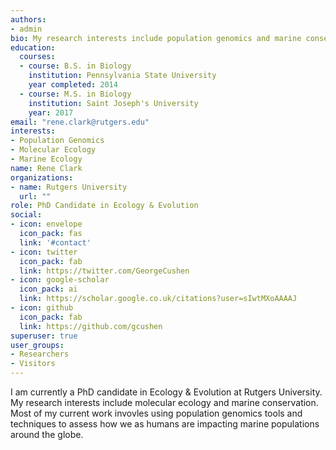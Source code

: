 ```yaml
---
authors:
- admin
bio: My research interests include population genomics and marine conservation.
education:
  courses:
  - course: B.S. in Biology
    institution: Pennsylvania State University
    year completed: 2014
  - course: M.S. in Biology
    institution: Saint Joseph's University
    year: 2017
email: "rene.clark@rutgers.edu"
interests:
- Population Genomics
- Molecular Ecology
- Marine Ecology
name: Rene Clark
organizations:
- name: Rutgers University
  url: ""
role: PhD Candidate in Ecology & Evolution
social:
- icon: envelope
  icon_pack: fas
  link: '#contact'
- icon: twitter
  icon_pack: fab
  link: https://twitter.com/GeorgeCushen
- icon: google-scholar
  icon_pack: ai
  link: https://scholar.google.co.uk/citations?user=sIwtMXoAAAAJ
- icon: github
  icon_pack: fab
  link: https://github.com/gcushen
superuser: true
user_groups:
- Researchers
- Visitors
---
```


I am currently a PhD candidate in Ecology & Evolution at Rutgers University. My research interests include molecular ecology and marine conservation. Most of my current work invovles using population genomics tools and techniques to assess how we as humans are impacting marine populations around the globe.

